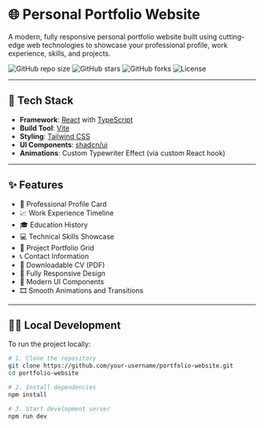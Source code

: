 # 🌐 Personal Portfolio Website

A modern, fully responsive personal portfolio website built using cutting-edge web technologies to showcase your professional profile, work experience, skills, and projects.

![GitHub repo size](https://img.shields.io/github/repo-size/mekams/kamran-folio)
![GitHub stars](https://img.shields.io/github/stars/mekams/kamran-folio?style=social)
![GitHub forks](https://img.shields.io/github/forks/mekams/kamran-folio?style=social)
![License](https://img.shields.io/github/license/mekams/kamran-folio)

---

## 🚀 Tech Stack

- **Framework**: [React](https://reactjs.org/) with [TypeScript](https://www.typescriptlang.org/)
- **Build Tool**: [Vite](https://vitejs.dev/)
- **Styling**: [Tailwind CSS](https://tailwindcss.com/)
- **UI Components**: [shadcn/ui](https://ui.shadcn.com/)
- **Animations**: Custom Typewriter Effect (via custom React hook)

---

## ✨ Features

- 📇 Professional Profile Card  
- 📈 Work Experience Timeline  
- 🎓 Education History  
- 💻 Technical Skills Showcase  
- 🧰 Project Portfolio Grid  
- 📞 Contact Information  
- 📄 Downloadable CV (PDF)  
- 📱 Fully Responsive Design  
- 🧩 Modern UI Components  
- 🎞️ Smooth Animations and Transitions  

---

## 🧑‍💻 Local Development

To run the project locally:

```bash
# 1. Clone the repository
git clone https://github.com/your-username/portfolio-website.git
cd portfolio-website

# 2. Install dependencies
npm install

# 3. Start development server
npm run dev
